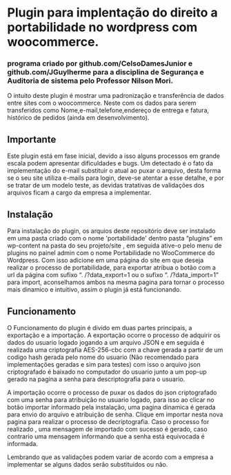 # Plugin para implentação do direito a portabilidade no wordpress com woocommerce.

### programa criado por github.com/CelsoDamesJunior e github.com/JGuylherme para a disciplina de Segurança e Auditoria de sistema pelo Professor Nilson Mori. ###

O intuito deste plugin é mostrar uma padronização e transferência de dados entre sites com o woocommerce.
Neste com os dados para serem transferidos como Nome,e-mail,telefone,endereço de entrega e fatura, histórico de pedidos (ainda em desenvolvimento).

## Importante ##

Este plugin está em fase inicial, devido a isso alguns processos em grande escala podem apresentar dificuldades e bugs.
Um detectado é o fato da implementação do e-mail substituir o atual ao puxar o arquivo, desta forma se o seu site utiliza e-mails para login, deve-se atentar a esse detalhe, e por se tratar de um modelo teste, as devidas tratativas de validações dos arquivos ficam a cargo da empresa a implementar.

## Instalação ##

Para instalação do plugin, os arquios deste repositório deve ser instalado em uma pasta criado com o nome 'portabilidade' dentro pasta “plugins” em wp-content na pasta do seu projeto/site , em seguida ative-o pelo menu de plugins no painel admin com o nome 	Portabilidade no WooCommerce do Wordpress. Com isso adicione em uma página do site em que deseja realizar o processo de portabilidade, para exportar atribua o botão com a url da página com sufixo “. /?data_export=1 ou o sufixo “. /?data_import=1” para import, aconselhamos ambos na mesma pagina para tornar o processo mais dinamico e intuitivo, assim o plugin já está funcionando.

## Funcionamento ##

O Funcionamento do plugin é divido em duas partes principais, a exportação e a importação. 
A exportação ocorre o processo de adquirir os dados do usuario logado jogando a um arquivo JSON e em seguida é realizada uma criptografia AES-256-cbc com a chave gerada a partir de um codigo hash gerada pelo nome do usuario (Não recomendado para implementações geradas e sim para testes) com isso o arquivo json criptografado é baixado no computador do usuario junto a um pop-up gerado na pagina a senha para descriptografia para o usuario.

A importação ocorre o processo de puxar os dados do json criptografado com uma senha para atribuição no usuario logado, para isso ao clicar no botão importar informado pela instalação, uma pagina dinamica é gerada para envio do arquivo e atribuição de senha. Clique em importar nesta nova pagina para realizar o processo de decriptografia. Caso o processo for realizado , uma mensagem de importado com sucesso é gerado, caso contrario uma mensagem informando que a senha está equivocada é informada.

Lembrando que as validações podem variar de acordo com a empresa a implementar se alguns dados serão substituidos ou não.



